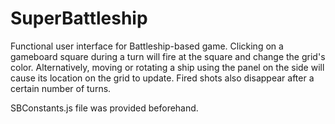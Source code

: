 # SuperBattleship
Functional user interface for Battleship-based game. Clicking on a gameboard square during a turn will fire at the square and change the grid's color. Alternatively, moving or rotating a ship using the panel on the side will cause its location on the grid to update. Fired shots also disappear after a certain number of turns.

SBConstants.js file was provided beforehand.
